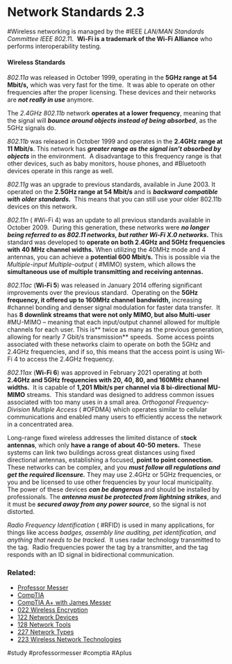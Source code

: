 # Network Standards 2.3

#Wireless networking is managed by the #IEEE *LAN/MAN Standards Committee IEEE 802.1*1.  **Wi-Fi is a trademark of the Wi-Fi Alliance** who performs interoperability testing.

#### Wireless Standards

*802.11a* was released in October 1999, operating in the **5GHz range at 54 Mbit/s,** which was very fast for the time.  It was able to operate on other frequencies after the proper licensing. These devices and their networks are ***not really in use*** anymore. 

The *2.4GHz 802.11b* network **operates at a lower frequency**, meaning that the signal will ***bounce around objects instead of being absorbed***, as the 5GHz signals do.

*802.11b* was released in October 1999 and operates in the **2.4GHz range at 11 Mbit/s**. This network has ***greater range as the signal isn’t absorbed by objects*** in the environment.  A disadvantage to this frequency range is that other devices, such as baby monitors, house phones, and #Bluetooth devices operate in this range as well.

*802.11g* was an upgrade to previous standards, available in June 2003. It operated on the **2.5GHz range at 54 Mbit/s** and is ***backward compatible with older standards.***  This means that you can still use your older 802.11b devices on this network.

*802.11n* ( #Wi-Fi 4) was an update to all previous standards available in October 2009.  During this generation, these networks were ***no longer being referred to as 802.11 networks, but rather Wi-Fi X.0 networks.*** This standard was developed to **operate on both 2.4GHz and 5GHz frequencies with 40 MHz channel widths.** When utilizing the 40MHz mode and 4 antennas, you can achieve a **potential 600 Mbit/s.** This is possible via the *Multiple-input Multiple-output* ( #MIMO) system, which allows the **simultaneous use of multiple transmitting and receiving antennas.**

*802.11ac* (**Wi-Fi 5**) was released in January 2014 offering significant improvements over the previous standard.  Operating on the **5GHz frequency, it offered up to 160MHz channel bandwidth,** increasing #channel bonding and denser signal modulation for faster data transfer.  It has **8 downlink streams that were not only MIMO, but also Multi-user** #MU-MIMO – meaning that each input/output channel allowed for multiple channels for each user. This is** twice as many as the previous generation, allowing for nearly 7 Gbit/s transmission** speeds.  Some access points associated with these networks claim to operate on both the 5GHz and 2.4GHz frequencies, and if so, this means that the access point is using Wi-Fi 4 to access the 2.4GHz frequency.

*802.11ax* (**Wi-Fi 6**) was approved in February 2021 operating at both **2.4GHz and 5GHz frequencies with 20, 40, 80, and 160MHz channel widths.**  It is capable of **1,201 Mbit/s per channel via 8 bi-directional MU-MIMO** streams.  This standard was designed to address common issues associated with too many uses in a small area. *Orthogonal Frequency-Division Multiple Access* ( #OFDMA) which operates similar to cellular communications and enabled many users to efficiently access the network in a concentrated area.

Long-range fixed wireless addresses the limited distance of s**tock antennas**, which only **have a range of about 40-50 meters.**  These systems can link two buildings across great distances using fixed directional antennas, establishing a focused, **point to point connection.** These networks can be complex, and you ***must follow all regulations and get the required licensure.*** They may use 2.4GHz or 5GHz frequencies, or you and be licensed to use other frequencies by your local municipality.  The power of these devices ***can be dangerous*** and should be installed by professionals. The ***antenna must be protected from lightning strikes***, and it must be ***secured away from any power source***, so the signal is not distorted.

*Radio Frequency Identification* ( #RFID) is used in many applications, for things like access *badges, assembly line auditing, pet identification, and anything that needs to be tracked.*  It uses radar technology transmitted to the tag.  Radio frequencies power the tag by a transmitter, and the tag responds with an ID signal in bidirectional communication.
### Related:

- [Professor Messer](https://www.professormesser.com/free-a-plus-training/220-1101/220-1101-video/wireless-network-standards-220-1101/ "Professor Messer A+ Guide")
- [CompTIA](https://www.comptia.org/ "CompTIA Homepage")
- [CompTIA A+ with James Messer](CompTIA%20A+%20with%20James%20Messer.md)
- [022 Wireless Encryption](022%20Wireless%20Encryption.md)
- [122 Network Devices](122%20Network%20Devices.md)
- [128 Network Tools](128%20Network%20Tools.md)
- [227 Network Types](227%20Network%20Types.md)
- [223 Wireless Network Technologies](223%20Wireless%20Network%20Technologies.md)

#study #professormesser #comptia #Aplus 